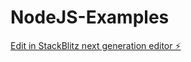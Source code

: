 # NodeJS-Examples

[Edit in StackBlitz next generation editor ⚡️](https://stackblitz.com/~/github.com/ugrasenanv/NodeJS-Examples)